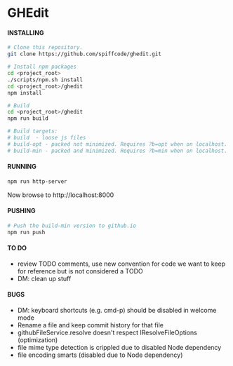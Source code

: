 # GHEdit

#### INSTALLING
```bash
# Clone this repository.
git clone https://github.com/spiffcode/ghedit.git

# Install npm packages
cd <project_root>
./scripts/npm.sh install
cd <project_root>/ghedit
npm install

# Build
cd <project_root>/ghedit
npm run build

# Build targets:
# build  - loose js files
# build-opt - packed not minimized. Requires ?b=opt when on localhost.
# build-min - packed and minimized. Requires ?b=min when on localhost.
```

#### RUNNING
```bash
npm run http-server
```

Now browse to http://localhost:8000

#### PUSHING
```bash
# Push the build-min version to github.io
npm run push
```

#### TO DO

* review TODO comments, use new convention for code we want to keep for reference but is not considered a TODO
* DM: clean up stuff

#### BUGS

* DM: keyboard shortcuts (e.g. cmd-p) should be disabled in welcome mode
* Rename a file and keep commit history for that file
* githubFileService.resolve doesn't respect IResolveFileOptions (optimization)
* file mime type detection is crippled due to disabled Node dependency
* file encoding smarts (disabled due to Node dependency)
